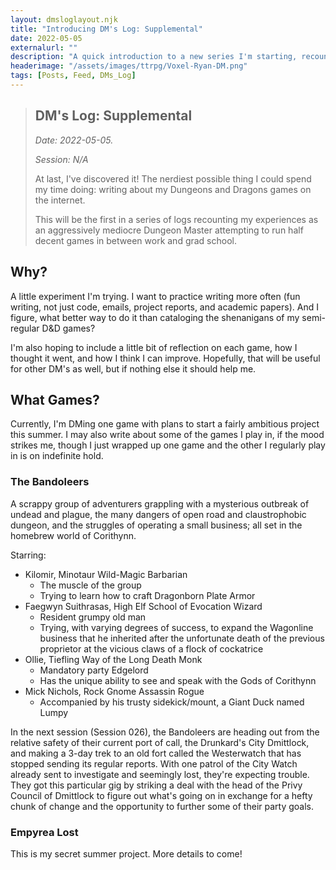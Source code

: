 ```yaml
---
layout: dmsloglayout.njk
title: "Introducing DM's Log: Supplemental"
date: 2022-05-05
externalurl: ""
description: "A quick introduction to a new series I'm starting, recounting my adventures DMing D&D games for friends."
headerimage: "/assets/images/ttrpg/Voxel-Ryan-DM.png"
tags: [Posts, Feed, DMs_Log]
---
```


> ## DM's Log: Supplemental
>
> _Date: 2022-05-05._
>
> _Session: N/A_
>
> At last, I've discovered it! The nerdiest possible thing I could spend my time doing: writing about my Dungeons and Dragons games on the internet.
>
> This will be the first in a series of logs recounting my experiences as an aggressively mediocre Dungeon Master attempting to run half decent games in between work and grad school.

## Why?

A little experiment I'm trying. I want to practice writing more often (fun writing, not just code, emails, project reports, and academic papers). And I figure, what better way to do it than cataloging the shenanigans of my semi-regular D&D games?

I'm also hoping to include a little bit of reflection on each game, how I thought it went, and how I think I can improve. Hopefully, that will be useful for other DM's as well, but if nothing else it should help me.

## What Games?

Currently, I'm DMing one game with plans to start a fairly ambitious project this summer. I may also write about some of the games I play in, if the mood strikes me, though I just wrapped up one game and the other I regularly play in is on indefinite hold.

### The Bandoleers

A scrappy group of adventurers grappling with a mysterious outbreak of undead and plague, the many dangers of open road and claustrophobic dungeon, and the struggles of operating a small business; all set in the homebrew world of Corithynn.

Starring:
* Kilomir, Minotaur Wild-Magic Barbarian
    * The muscle of the group
    * Trying to learn how to craft Dragonborn Plate Armor
* Faegwyn Suithrasas, High Elf School of Evocation Wizard
    * Resident grumpy old man
    * Trying, with varying degrees of success, to expand the Wagonline business that he inherited after the unfortunate death of the previous proprietor at the vicious claws of a flock of cockatrice
* Ollie, Tiefling Way of the Long Death Monk
    * Mandatory party Edgelord
    * Has the unique ability to see and speak with the Gods of Corithynn
* Mick Nichols, Rock Gnome Assassin Rogue
    * Accompanied by his trusty sidekick/mount, a Giant Duck named Lumpy

In the next session (Session 026), the Bandoleers are heading out from the relative safety of their current port of call, the Drunkard's City Dmittlock, and making a 3-day trek to an old fort called the Westerwatch that has stopped sending its regular reports.
With one patrol of the City Watch already sent to investigate and seemingly lost, they're expecting trouble.
They got this particular gig by striking a deal with the head of the Privy Council of Dmittlock to figure out what's going on in exchange for a hefty chunk of change and the opportunity to further some of their party goals.

### Empyrea Lost

This is my secret summer project. More details to come!
